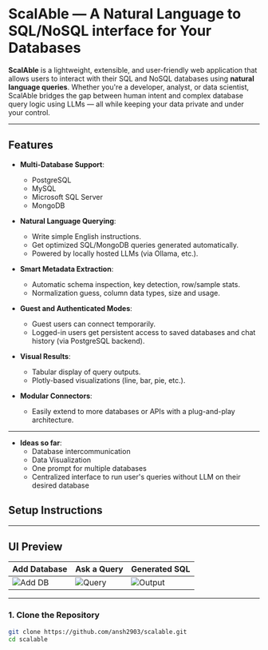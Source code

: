 # ScalAble — A Natural Language to SQL/NoSQL interface for Your Databases

**ScalAble** is a lightweight, extensible, and user-friendly web application that allows users to interact with their SQL and NoSQL databases using **natural language queries**. Whether you're a developer, analyst, or data scientist, ScalAble bridges the gap between human intent and complex database query logic using LLMs — all while keeping your data private and under your control.

---

## Features

- **Multi-Database Support**:
  - PostgreSQL
  - MySQL
  - Microsoft SQL Server
  - MongoDB

- **Natural Language Querying**:
  - Write simple English instructions.
  - Get optimized SQL/MongoDB queries generated automatically.
  - Powered by locally hosted LLMs (via Ollama, etc.).

- **Smart Metadata Extraction**:
  - Automatic schema inspection, key detection, row/sample stats.
  - Normalization guess, column data types, size and usage.

- **Guest and Authenticated Modes**:
  - Guest users can connect temporarily.
  - Logged-in users get persistent access to saved databases and chat history (via PostgreSQL backend).

- **Visual Results**:
  - Tabular display of query outputs.
  - Plotly-based visualizations (line, bar, pie, etc.).

- **Modular Connectors**:
  - Easily extend to more databases or APIs with a plug-and-play architecture.

---

- **Ideas so far**:
  - Database intercommunication
  - Data Visualization
  - One prompt for multiple databases
  - Centralized interface to run user's queries without LLM on their desired database

## Setup Instructions

---

## UI Preview

| Add Database | Ask a Query | Generated SQL |
|--------------|-------------|----------------|
| ![Add DB](./screenshots/add_db.png) | ![Query](./screenshots/query.png) | ![Output](./screenshots/output.png) |

---

### 1. Clone the Repository

```bash
git clone https://github.com/ansh2903/scalable.git
cd scalable